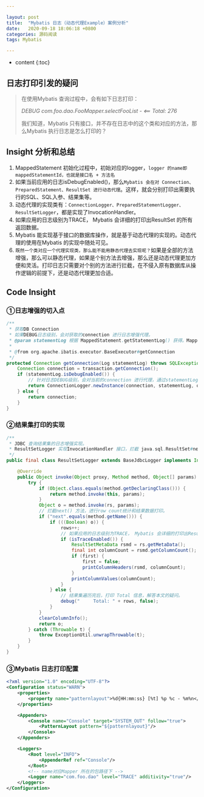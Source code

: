 ```yaml
---

layout: post
title:  "Mybatis 日志（动态代理Example）案例分析"
date:   2020-09-18 18:06:18 +0800
categories: 源码阅读
tags: Mybatis

---
```

* content
{:toc}


## 日志打印引发的疑问

> 在使用Mybatis 查询过程中，会有如下日志打印：
> 
> *DEBUG com.foo.dao.FooMapper.selectFooList - <== Total: 276*
> 
> 我们知道，Mybatis 只有接口，并不存在日志中的这个类和对应的方法，那么Mybatis 执行日志是怎么打印的？

## Insight 分析和总结

1. MappedStatement 初始化过程中，初始对应的logger，`logger 的name即mappedStatementId，也就是接口名 + 方法名`
2. 如果当前应用的日志isDebugEnabled()，那么`Mybatis 会在对 Connection、PreparedStatement、ResultSet 进行动态代理`。这样，就会分别打印出需要执行的SQL、SQL入参、结果集等。
3. 动态代理的实现类有：`ConnectionLogger、PreparedStatementLogger、ResultSetLogger`，都是实现了InvocationHandler。
4. 如果应用的日志级别为TRACE， Mybatis 会详细的打印出ResultSet 的所有返回数据。
5. Mybatis 能实现基于接口的数据库操作，就是基于动态代理的实现的。动态代理的使用在Mybatis 的实现中随处可见。
6. `既然一个类对应一个代理实现类，那么能不能用静态代理去实现呢？`如果是全部的方法增强，那么可以静态代理，如果是个别方法去增强，那么还是动态代理更加方便和灵活。打印日志只需要对个别的方法进行拦截，在不侵入原有数据库从操作逻辑的前提下，还是动态代理更加合适。

## Code Insight

### ①日志增强的切入点

```java
/**
 * 获取DB Connection
 * 如果DEBUG日志级别，会对获取的connection 进行日志增强代理。
 * @param statementLog 根据 MappedStatement.getStatementLog() 获得。MappedStatement 初始化过程中，会针对每个Mapper 接口的方法，初始对应的logger，即statementLog = LogFactory.getLog(logId)
 * 
 * @from org.apache.ibatis.executor.BaseExecutor#getConnection
 */
protected Connection getConnection(Log statementLog) throws SQLException {
    Connection connection = transaction.getConnection();
    if (statementLog.isDebugEnabled()) {
        // 针对日志DEBUG级别，会对当前的connection 进行代理，通过statementLog 打印日志和传递Logger
        return ConnectionLogger.newInstance(connection, statementLog, queryStack);
    } else {
        return connection;
    }
}
```

### ②结果集打印的实现

```java
/**
 * JDBC 查询结果集的日志增强实现。
 * ResultSetLogger 实现InvocationHandler 接口，拦截 java.sql.ResultSet#next， 对查询结果进行统计和打印
 */
public final class ResultSetLogger extends BaseJdbcLogger implements InvocationHandler {

    @Override
    public Object invoke(Object proxy, Method method, Object[] params) throws Throwable {
        try {
            if (Object.class.equals(method.getDeclaringClass())) {
                return method.invoke(this, params);
            }
            Object o = method.invoke(rs, params);
            // 拦截next() 方法，进行row count统计和结果数据打印。 
            if ("next".equals(method.getName())) {
                if (((Boolean) o)) {
                    rows++;
                    // 如果应用的日志级别为TRACE， Mybatis 会详细的打印出ResultSet 的所有返回数据。
                    if (isTraceEnabled()) {
                        ResultSetMetaData rsmd = rs.getMetaData();
                        final int columnCount = rsmd.getColumnCount();
                        if (first) {
                            first = false;
                            printColumnHeaders(rsmd, columnCount);
                        }
                        printColumnValues(columnCount);
                    }
                } else {
                    // 结果集遍历完后，打印 Total 信息，解答本文的疑问。
                    debug("     Total: " + rows, false);
                }
            }
            clearColumnInfo();
            return o;
        } catch (Throwable t) {
            throw ExceptionUtil.unwrapThrowable(t);
        }
    }
}
```

### ③Mybatis 日志打印配置

```xml
<?xml version="1.0" encoding="UTF-8"?>
<Configuration status="WARN">
    <properties>
        <property name="patternlayout">%d{HH:mm:ss} [%t] %p %c - %m%n</property>
    </properties>

    <Appenders>
        <Console name="Console" target="SYSTEM_OUT" follow="true">
            <PatternLayout pattern="${patternlayout}"/>
        </Console>
    </Appenders>

    <Loggers>
        <Root level="INFO">
            <AppenderRef ref="Console"/>
        </Root>
        <!-- name对应Mapper 所在的包路径下 -->
        <Logger name="com.foo.dao" level="TRACE" additivity="true"/>
    </Loggers>
</Configuration>
```
